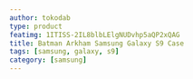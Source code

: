 ```yaml
---
author: tokodab
type: product
featimg: 1ITISS-2IL8blbLElgNUDvhp5aQP2xQAG
title: Batman Arkham Samsung Galaxy S9 Case
tags: [samsung, galaxy, s9]
category: [samsung]
---
```

